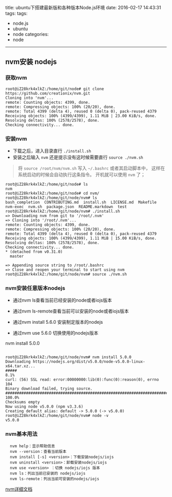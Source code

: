 title: ubuntu下搭建最新版和各种版本Node.js环境
date: 2016-02-17 14:43:31
tags:
tags:
  - node.js
  - ubuntu
  - node
categories:
  - node
---

## nvm安装 nodejs

### 获取nvm

```ssh
root@iZ28krk4xlkZ:/home/git/node# git clone https://github.com/creationix/nvm.git
Cloning into 'nvm'...
remote: Counting objects: 4399, done.
remote: Compressing objects: 100% (20/20), done.
remote: Total 4399 (delta 4), reused 0 (delta 0), pack-reused 4379
Receiving objects: 100% (4399/4399), 1.11 MiB | 23.00 KiB/s, done.
Resolving deltas: 100% (2578/2578), done.
Checking connectivity... done.
```


### 安装nvm


- 下载之后，进入目录直行 `./install.sh`
- 安装之后输入 `nvm` 还是提示没有这时候需要直行 `source ./nvm.sh`


> 将 `source /root/nvm/nvm.sh` 写入 `~/.bashrc` 或者其启动脚本中，
> 这样在系统启动的时候会自动执行这条指令。
> 开机就可以使用 `nvm` 了；


```
root@iZ28krk4xlkZ:/home/git/node# ls
nvm
root@iZ28krk4xlkZ:/home/git/node# cd nvm/
root@iZ28krk4xlkZ:/home/git/node/nvm# ls
bash_completion  CONTRIBUTING.md  install.sh  LICENSE.md  Makefile  nvm-exec  nvm.sh  package.json  README.markdown  test
root@iZ28krk4xlkZ:/home/git/node/nvm# ./install.sh 
=> Downloading nvm from git to '/root/.nvm'
=> Cloning into '/root/.nvm'...
remote: Counting objects: 4399, done.
remote: Compressing objects: 100% (20/20), done.
remote: Total 4399 (delta 4), reused 0 (delta 0), pack-reused 4379
Receiving objects: 100% (4399/4399), 1.11 MiB | 15.00 KiB/s, done.
Resolving deltas: 100% (2578/2578), done.
Checking connectivity... done.
* (detached from v0.31.0)
  master

=> Appending source string to /root/.bashrc
=> Close and reopen your terminal to start using nvm
root@iZ28krk4xlkZ:/home/git/node/nvm# source ./nvm.sh
```

### nvm安装任意版本nodejs

- 通过nvm ls查看当前已经安装的node或者iojs版本

- 通过nvm ls-remote查看当前可以安装的node或者iojs版本

- 通过nvm install 5.6.0 安装制定版本的nodejs

- 通过nvm use 5.6.0 切换使用的nodejs版本


nvm install 5.0.0 

```

root@iZ28krk4xlkZ:/home/git/node/nvm# nvm install 5.0.0
Downloading https://nodejs.org/dist/v5.0.0/node-v5.0.0-linux-x64.tar.xz...
#####                                                                      8.1%
curl: (56) SSL read: error:00000000:lib(0):func(0):reason(0), errno 104
Binary download failed, trying source.
######################################################################## 100.0%
Checksums empty
Now using node v5.0.0 (npm v3.3.6)
Creating default alias: default -> 5.0.0 (-> v5.0.0)
root@iZ28krk4xlkZ:/home/git/node/nvm# node -v
v5.0.0

```


###  nvm基本用法


```
  nvm help：显示帮助信息
  nvm --version：查看当前版本
  nvm install [-s] <version>：下载安装nodejs/iojs  
  nvm uninstall <version>：卸载安装nodejs/iojs 
  nvm use <version> ：切换 nodejs/iojs 版本
  nvm ls：列出当前已安装的 nodejs/iojs                
  nvm ls-remote：列出当前可安装的nodejs/iojs
```


[nvm详细文档](https://github.com/creationix/nvm)




